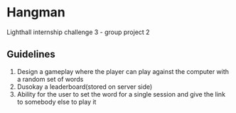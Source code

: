 # Hangman
Lighthall internship challenge 3 - group project 2

## Guidelines
1. Design a gameplay where the player can play against the computer with a random set of words
2. Dusokay a leaderboard(stored on server side)
3. Ability for the user to set the word for a single session and give the link to somebody else to play it